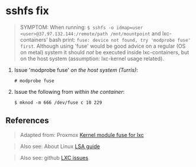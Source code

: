 # sshfs fix

> SYMPTOM: When running: `$ sshfs -o idmap=user <user>@37.97.132.144:/remote/path /mnt/mountpoint` and lxc-containers' bash print: `fuse: device not found, try 'modprobe fuse' first`.
> Although using 'fuse' would be good advice on a regular (OS on metal) system it should _not_ be executed inside lxc-containers, but on the host system (assumption: lxc-kernel usage related).

1. Issue 'modprobe fuse' _on the host system (Turris)_:

	```
	# modprobe fuse
	```

2. Issue the following from _within the container_:

	```
	$ mknod -m 666 /dev/fuse c 10 229
	```

## References

> Adapted from: Proxmox
> [Kernel module fuse for lxc][1]

> Also see: About Linux
> [LSA guide][2]

> Also see: github
> [LXC issues][3]


<!-- REFERENCES -->

[1]:https://forum.proxmox.com/threads/kernel-module-fuse-for-lxc.24855/page-2

[2]:http://linux.about.com/od/lsa_guide/a/gdelsa23t01.htm

[3]: https://github.com/lxc/lxc/issues/80


<!-- NGREP ONELINERS

>>> fix `fuse: device not found, try 'modprobe fuse' first`: 1) host/~# modprobe fuse, 2) container/~$ mknod -m 666 /dev/fuse c 10 229

-->
